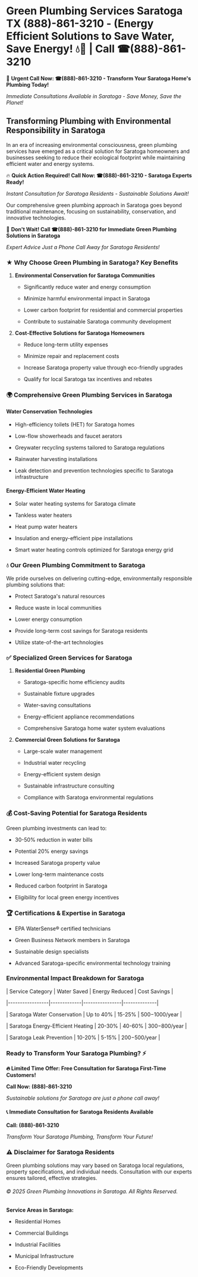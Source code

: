 # Green Plumbing Services Saratoga TX (888)-861-3210 - (Energy Efficient Solutions to Save Water, Save Energy! 💧🌿 | Call ☎(888)-861-3210

🚨 **Urgent Call Now: ☎(888)-861-3210 - Transform Your Saratoga Home's Plumbing Today!**
*Immediate Consultations Available in Saratoga - Save Money, Save the Planet!*

## Transforming Plumbing with Environmental Responsibility in Saratoga

In an era of increasing environmental consciousness, green plumbing services have emerged as a critical solution for Saratoga homeowners and businesses seeking to reduce their ecological footprint while maintaining efficient water and energy systems. 

🔥 **Quick Action Required! Call Now: ☎(888)-861-3210 - Saratoga Experts Ready!**
*Instant Consultation for Saratoga Residents - Sustainable Solutions Await!*

Our comprehensive green plumbing approach in Saratoga goes beyond traditional maintenance, focusing on sustainability, conservation, and innovative technologies.

🚨 **Don't Wait! Call ☎(888)-861-3210 for Immediate Green Plumbing Solutions in Saratoga**
*Expert Advice Just a Phone Call Away for Saratoga Residents!*

### ★ Why Choose Green Plumbing in Saratoga? Key Benefits

1. **Environmental Conservation for Saratoga Communities** 
   - Significantly reduce water and energy consumption
   - Minimize harmful environmental impact in Saratoga
   - Lower carbon footprint for residential and commercial properties
   - Contribute to sustainable Saratoga community development

2. **Cost-Effective Solutions for Saratoga Homeowners** 
   - Reduce long-term utility expenses
   - Minimize repair and replacement costs
   - Increase Saratoga property value through eco-friendly upgrades
   - Qualify for local Saratoga tax incentives and rebates

### 🌍 Comprehensive Green Plumbing Services in Saratoga

#### Water Conservation Technologies
- High-efficiency toilets (HET) for Saratoga homes
- Low-flow showerheads and faucet aerators
- Greywater recycling systems tailored to Saratoga regulations
- Rainwater harvesting installations
- Leak detection and prevention technologies specific to Saratoga infrastructure

#### Energy-Efficient Water Heating
- Solar water heating systems for Saratoga climate
- Tankless water heaters
- Heat pump water heaters
- Insulation and energy-efficient pipe installations
- Smart water heating controls optimized for Saratoga energy grid

### 💧 Our Green Plumbing Commitment to Saratoga

We pride ourselves on delivering cutting-edge, environmentally responsible plumbing solutions that:
- Protect Saratoga's natural resources
- Reduce waste in local communities
- Lower energy consumption
- Provide long-term cost savings for Saratoga residents
- Utilize state-of-the-art technologies

### ✅ Specialized Green Services for Saratoga

1. **Residential Green Plumbing**
   - Saratoga-specific home efficiency audits
   - Sustainable fixture upgrades
   - Water-saving consultations
   - Energy-efficient appliance recommendations
   - Comprehensive Saratoga home water system evaluations

2. **Commercial Green Solutions for Saratoga**
   - Large-scale water management
   - Industrial water recycling
   - Energy-efficient system design
   - Sustainable infrastructure consulting
   - Compliance with Saratoga environmental regulations

### 💰 Cost-Saving Potential for Saratoga Residents

Green plumbing investments can lead to:
- 30-50% reduction in water bills
- Potential 20% energy savings
- Increased Saratoga property value
- Lower long-term maintenance costs
- Reduced carbon footprint in Saratoga
- Eligibility for local green energy incentives

### 🏆 Certifications & Expertise in Saratoga

- EPA WaterSense® certified technicians
- Green Business Network members in Saratoga
- Sustainable design specialists
- Advanced Saratoga-specific environmental technology training

### Environmental Impact Breakdown for Saratoga

| Service Category | Water Saved | Energy Reduced | Cost Savings |
|-----------------|-------------|----------------|--------------|
| Saratoga Water Conservation | Up to 40% | 15-25% | $500-$1000/year |
| Saratoga Energy-Efficient Heating | 20-30% | 40-60% | $300-$800/year |
| Saratoga Leak Prevention | 10-20% | 5-15% | $200-$500/year |

### Ready to Transform Your Saratoga Plumbing? ⚡

**🔥 Limited Time Offer: Free Consultation for Saratoga First-Time Customers!**

**Call Now: (888)-861-3210**
*Sustainable solutions for Saratoga are just a phone call away!*

#### 📞 Immediate Consultation for Saratoga Residents Available

**Call: (888)-861-3210**
*Transform Your Saratoga Plumbing, Transform Your Future!*

### ⚠️ Disclaimer for Saratoga Residents

Green plumbing solutions may vary based on Saratoga local regulations, property specifications, and individual needs. Consultation with our experts ensures tailored, effective strategies.

###### © 2025 Green Plumbing Innovations in Saratoga. All Rights Reserved.

**Service Areas in Saratoga:** 
- Residential Homes
- Commercial Buildings
- Industrial Facilities
- Municipal Infrastructure
- Eco-Friendly Developments